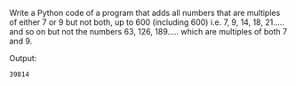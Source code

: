 Write a Python code of a program that adds all numbers that are multiples of either 7 or 9 but not both, up to 600 (including 600) i.e. 7, 9, 14, 18, 21..... and so on but not the numbers 63, 126, 189..... which are multiples of both 7 and 9.

Output:

```
39814
```
